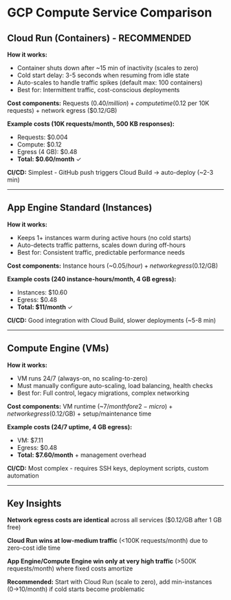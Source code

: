 # GCP Compute Service Comparison

## Cloud Run (Containers) - RECOMMENDED

**How it works:**
- Container shuts down after ~15 min of inactivity (scales to zero)
- Cold start delay: 3-5 seconds when resuming from idle state
- Auto-scales to handle traffic spikes (default max: 100 containers)
- Best for: Intermittent traffic, cost-conscious deployments

**Cost components:** Requests ($0.40/million) + compute time ($0.12 per 10K requests) + network egress ($0.12/GB)

**Example costs (10K requests/month, 500 KB responses):**
- Requests: $0.004
- Compute: $0.12
- Egress (4 GB): $0.48
- **Total: $0.60/month** ✓

**CI/CD:** Simplest - GitHub push triggers Cloud Build → auto-deploy (~2-3 min)

---

## App Engine Standard (Instances)

**How it works:**
- Keeps 1+ instances warm during active hours (no cold starts)
- Auto-detects traffic patterns, scales down during off-hours
- Best for: Consistent traffic, predictable performance needs

**Cost components:** Instance hours (~$0.05/hour) + network egress ($0.12/GB)

**Example costs (240 instance-hours/month, 4 GB egress):**
- Instances: $10.60
- Egress: $0.48
- **Total: $11/month** ✓

**CI/CD:** Good integration with Cloud Build, slower deployments (~5-8 min)

---

## Compute Engine (VMs)

**How it works:**
- VM runs 24/7 (always-on, no scaling-to-zero)
- Must manually configure auto-scaling, load balancing, health checks
- Best for: Full control, legacy migrations, complex networking

**Cost components:** VM runtime (~$7/month for e2-micro) + network egress ($0.12/GB) + setup/maintenance time

**Example costs (24/7 uptime, 4 GB egress):**
- VM: $7.11
- Egress: $0.48
- **Total: $7.60/month** + management overhead

**CI/CD:** Most complex - requires SSH keys, deployment scripts, custom automation

---

## Key Insights

**Network egress costs are identical** across all services ($0.12/GB after 1 GB free)

**Cloud Run wins at low-medium traffic** (<100K requests/month) due to zero-cost idle time

**App Engine/Compute Engine win only at very high traffic** (>500K requests/month) where fixed costs amortize

**Recommended:** Start with Cloud Run (scale to zero), add min-instances ($0→$10/month) if cold starts become problematic